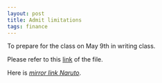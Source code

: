 ```yaml
---
layout: post
title: Admit limitations
tags: finance
---
```


To prepare for the class on May 9th in writing class.

Please refer to this [link](https://rawgit.com/diengiau/diengiau.github.io/master/_files/Yermack2014.html) of the file.

Here is [*mirror link Naruto*](https://www-drv.com/~buidiengiau@hotmail.com/od/public/yermack/Yermack2014_naruto.html).
